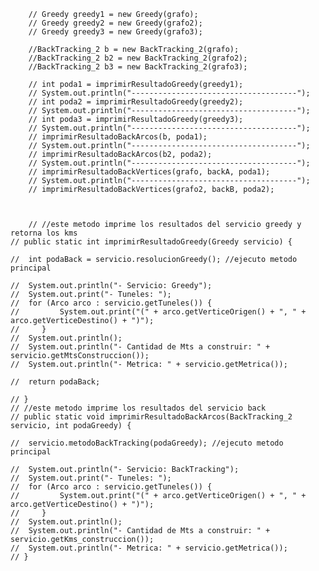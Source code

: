         // Greedy greedy1 = new Greedy(grafo);
		// Greedy greedy2 = new Greedy(grafo2);
		// Greedy greedy3 = new Greedy(grafo3);

        //BackTracking_2 b = new BackTracking_2(grafo);
		//BackTracking_2 b2 = new BackTracking_2(grafo2);
		//BackTracking_2 b3 = new BackTracking_2(grafo3);

		// int poda1 = imprimirResultadoGreedy(greedy1);
		// System.out.println("-------------------------------------");
		// int poda2 = imprimirResultadoGreedy(greedy2);
		// System.out.println("-------------------------------------");
		// int poda3 = imprimirResultadoGreedy(greedy3);
		// System.out.println("-------------------------------------");
		// imprimirResultadoBackArcos(b, poda1);
		// System.out.println("-------------------------------------");
		// imprimirResultadoBackArcos(b2, poda2);
		// System.out.println("-------------------------------------");
		// imprimirResultadoBackVertices(grafo, backA, poda1);
		// System.out.println("-------------------------------------");
		// imprimirResultadoBackVertices(grafo2, backB, poda2);



        // //este metodo imprime los resultados del servicio greedy y retorna los kms
	// public static int imprimirResultadoGreedy(Greedy servicio) {

	// 	int podaBack = servicio.resolucionGreedy(); //ejecuto metodo principal

	// 	System.out.println("- Servicio: Greedy");
	// 	System.out.print("- Tuneles: ");
	// 	for (Arco arco : servicio.getTuneles()) {
    //         System.out.print("(" + arco.getVerticeOrigen() + ", " + arco.getVerticeDestino() + ")");
    //     }
	// 	System.out.println();
	// 	System.out.println("- Cantidad de Mts a construir: " + servicio.getMtsConstruccion());
	// 	System.out.println("- Metrica: " + servicio.getMetrica());

	// 	return podaBack;
		
	// }
	// //este metodo imprime los resultados del servicio back
	// public static void imprimirResultadoBackArcos(BackTracking_2 servicio, int podaGreedy) {

	// 	servicio.metodoBackTracking(podaGreedy); //ejecuto metodo principal

	// 	System.out.println("- Servicio: BackTracking");
	// 	System.out.print("- Tuneles: ");
	// 	for (Arco arco : servicio.getTuneles()) {
    //         System.out.print("(" + arco.getVerticeOrigen() + ", " + arco.getVerticeDestino() + ")");
    //     }
	// 	System.out.println();
	// 	System.out.println("- Cantidad de Mts a construir: " + servicio.getKms_construccion());
	// 	System.out.println("- Metrica: " + servicio.getMetrica());
	// }